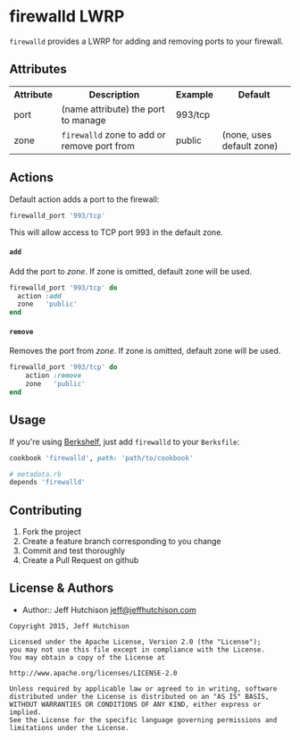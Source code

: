 firewalld LWRP
==============

`firewalld` provides a LWRP for adding and removing ports to your firewall.

Attributes
----------
<table>
	<tr>
		<th>Attribute</th>
		<th>Description</th>
		<th>Example</th>
		<th>Default</th>
	</tr>
	<tr>
		<td>port</td>
		<td>(name attribute) the port to manage</td>
		<td>993/tcp</td>
		<td></td>
	</tr>
	<tr>
		<td>zone</td>
		<td><code>firewalld</code> zone to add or remove port from</td>
		<td>public</td>
		<td>(none, uses default zone)</td>
	</tr>
</table>

Actions
-------

Default action adds a port to the firewall:

```ruby
firewalld_port '993/tcp'
```

This will allow access to TCP port 993 in the default zone.

#### `add`
Add the port to _zone_. If zone is omitted, default zone will be used.

```ruby
firewalld_port '993/tcp' do
  action :add
  zone   'public'
end
```

#### `remove`
Removes the port from _zone_. If zone is omitted, default zone will be used.

```ruby
firewalld_port '993/tcp' do
	action :remove
	zone   'public'
end
```

Usage
-----
If you're using [Berkshelf](http://berkshelf.com/), just add `firewalld` to your `Berksfile`:

```ruby
cookbook 'firewalld', path: 'path/to/cookbook'
```
```ruby
# metadata.rb
depends 'firewalld'
```

Contributing
------------
1. Fork the project
2. Create a feature branch corresponding to you change
3. Commit and test thoroughly
4. Create a Pull Request on github


License & Authors
-----------------
- Author:: Jeff Hutchison <jeff@jeffhutchison.com>

```text
Copyright 2015, Jeff Hutchison

Licensed under the Apache License, Version 2.0 (the "License");
you may not use this file except in compliance with the License.
You may obtain a copy of the License at

http://www.apache.org/licenses/LICENSE-2.0

Unless required by applicable law or agreed to in writing, software
distributed under the License is distributed on an "AS IS" BASIS,
WITHOUT WARRANTIES OR CONDITIONS OF ANY KIND, either express or implied.
See the License for the specific language governing permissions and
limitations under the License.
```
